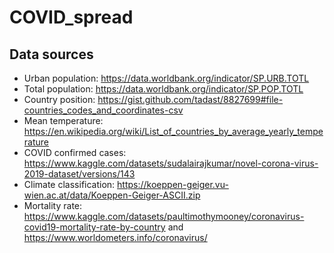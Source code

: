 # COVID_spread


## Data sources
- Urban population: https://data.worldbank.org/indicator/SP.URB.TOTL
- Total population: https://data.worldbank.org/indicator/SP.POP.TOTL
- Country position: https://gist.github.com/tadast/8827699#file-countries_codes_and_coordinates-csv
- Mean temperature: https://en.wikipedia.org/wiki/List_of_countries_by_average_yearly_temperature
- COVID confirmed cases: https://www.kaggle.com/datasets/sudalairajkumar/novel-corona-virus-2019-dataset/versions/143
- Climate classification: https://koeppen-geiger.vu-wien.ac.at/data/Koeppen-Geiger-ASCII.zip
- Mortality rate: https://www.kaggle.com/datasets/paultimothymooney/coronavirus-covid19-mortality-rate-by-country and https://www.worldometers.info/coronavirus/
